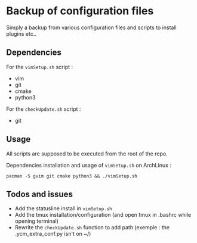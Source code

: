 Backup of configuration files
==============================

Simply a backup from various configuration files and scripts to install plugins etc..

Dependencies
------------
For the `vimSetup.sh` script :

* vim
* git
* cmake
* python3

For the `checkUpdate.sh` script :

* git

Usage 
-----

All scripts are supposed to be executed from the root of the repo.

Dependencies installation and usage of `vimSetup.sh` on ArchLinux :

    pacman -S gvim git cmake python3 && ./vimSetup.sh

Todos and issues
----------------

* Add the statusline install in `vimSetup.sh`
* Add the tmux installation/configuration (and open tmux in .bashrc while opening terminal)
* Rewrite the `checkUpdate.sh` function to add path (exemple : the .ycm_extra_conf.py isn't on ~/)
